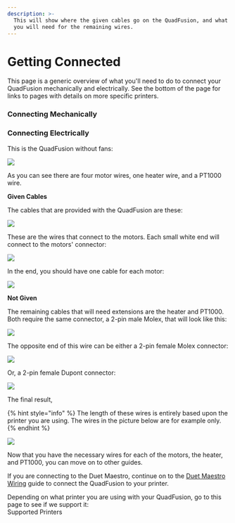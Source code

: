 ```yaml
---
description: >-
  This will show where the given cables go on the QuadFusion, and what cables
  you will need for the remaining wires.
---
```


# Getting Connected

This page is a generic overview of what you'll need to do to connect your QuadFusion mechanically and electrically. See the bottom of the page for links to pages with details on more specific printers.



### Connecting Mechanically















### Connecting Electrically

This is the QuadFusion without fans:

![](../.gitbook/assets/image%20%2854%29.png)

As you can see there are four motor wires, one heater wire, and a PT1000 wire.

**Given Cables** 

The cables that are provided with the QuadFusion are these:

![](../.gitbook/assets/image%20%2811%29.png)

These are the wires that connect to the motors. Each small white end will connect to the motors' connector:

![](../.gitbook/assets/image%20%2816%29.png)

In the end, you should have one cable for each motor:

![](../.gitbook/assets/image%20%2839%29.png)

**Not Given** 

The remaining cables that will need extensions are the heater and PT1000. Both require the same connector, a 2-pin male Molex, that will look like this:

![](../.gitbook/assets/image%20%283%29.png)

The opposite end of this wire can be either a 2-pin female Molex connector:

![](../.gitbook/assets/image%20%2825%29.png)

Or, a 2-pin female Dupont connector:

![](../.gitbook/assets/image%20%2819%29.png)

The final result,

{% hint style="info" %}
The length of these wires is entirely based upon the printer you are using. The wires in the picture below are for example only.
{% endhint %}

![](../.gitbook/assets/image%20%2843%29.png)

Now that you have the necessary wires for each of the motors, the heater, and PT1000, you can move on to other guides. 

If you are connecting to the Duet Maestro, continue on to the [Duet Maestro Wiring](../electrical-guides/duet-maestro-wiring.md) guide to connect the QuadFusion to your printer.



Depending on what printer you are using with your QuadFusion, go to this page to see if we support it:  
Supported Printers


